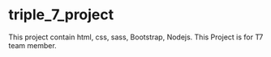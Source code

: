 # triple_7_project
This project contain html, css, sass, Bootstrap, Nodejs. This Project is for T7 team member.
